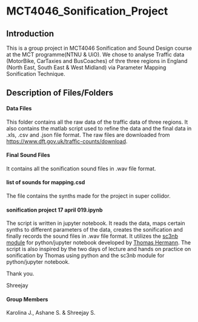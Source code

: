 # MCT4046_Sonification_Project

## Introduction
This is a group project in MCT4046 Sonification and Sound Design course at the MCT programme(NTNU & UiO). We chose to analyse Traffic data (MotorBike, CarTaxies and BusCoaches) of thre three regions in England (North East, South East &  West Midland) via Parameter Mapping Sonification Technique.

## Description of Files/Folders
#### Data Files
This folder contains all the raw data of the traffic data of three regions. It also contains the matlab script used to refine the data and the final data in .xls, .csv and .json file format. The raw files are downloaded from https://www.dft.gov.uk/traffic-counts/download.


#### Final Sound Files
It contains all the sonification sound files in .wav file format.

#### list of sounds for mapping.csd
The file contains the synths made for the project in super collidor.

#### sonification project 17 april 019.ipynb
The script is written in jupyter notebook. It reads the data, maps certain synths to different parameters of the data, creates the sonification and finally records the sound files in .wav file format. It utilizes the <a href="https://github.com/thomas-hermann/sc3nb" target="_blank">sc3nb module</a> for python/jupyter notebook developed by <a href="https://sonification.de/thermann/" target="_blank">Thomas Hermann</a>. The script is also inspired by the two days of lecture and hands on practice on sonification by Thomas using python and the sc3nb module for python/jupyter notebook.


Thank you.

Shreejay


#### Group Members

Karolina J., Ashane S. & Shreejay S.
